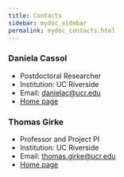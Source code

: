 ```yaml
---
title: Contacts
sidebar: mydoc_sidebar
permalink: mydoc_contacts.html
---
```



### Daniela Cassol

+ Postdoctoral Researcher
+ Institution: UC Riverside
+ Email: danielac@ucr.edu
+ [Home page](https://www.dcassol.com/)

### Thomas Girke

+ Professor and Project PI
+ Institution: UC Riverside
+ Email: thomas.girke@ucr.edu
+ [Home page](http://girke.bioinformatics.ucr.edu)



